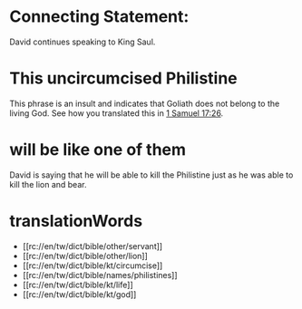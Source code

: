 # Connecting Statement:

David continues speaking to King Saul.

# This uncircumcised Philistine

This phrase is an insult and indicates that Goliath does not belong to the living God. See how you translated this in [1 Samuel 17:26](./26.md).

# will be like one of them

David is saying that he will be able to kill the Philistine just as he was able to kill the lion and bear.

# translationWords

* [[rc://en/tw/dict/bible/other/servant]]
* [[rc://en/tw/dict/bible/other/lion]]
* [[rc://en/tw/dict/bible/kt/circumcise]]
* [[rc://en/tw/dict/bible/names/philistines]]
* [[rc://en/tw/dict/bible/kt/life]]
* [[rc://en/tw/dict/bible/kt/god]]